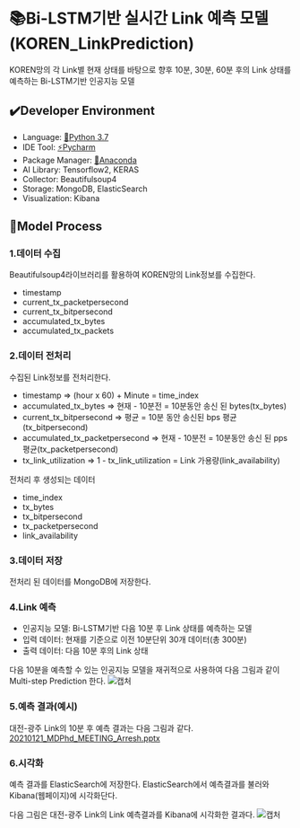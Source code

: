 # :books:Bi-LSTM기반 실시간 Link 예측 모델(KOREN_LinkPrediction)

KOREN망의 각 Link별 현재 상태를 바탕으로 향후 10분, 30분, 60분 후의 Link 상태를 예측하는 Bi-LSTM기반 인공지능 모델


## :heavy_check_mark:Developer Environment

  - Language: [:crocodile:Python 3.7](https://www.python.org/)
  - IDE Tool: [:zap:Pycharm](https://www.jetbrains.com/pycharm/)
  - Package Manager: [:snake:Anaconda](https://www.anaconda.com/)
  - AI Library: Tensorflow2, KERAS
  - Collector: Beautifulsoup4
  - Storage: MongoDB, ElasticSearch
  - Visualization: Kibana

## :book:Model Process
### 1.데이터 수집
Beautifulsoup4라이브러리를 활용하여 KOREN망의 Link정보를 수집한다.
  - timestamp
  - current_tx_packetpersecond
  - current_tx_bitpersecond
  - accumulated_tx_bytes
  - accumulated_tx_packets

### 2.데이터 전처리
수집된 Link정보를 전처리한다.
  - timestamp => (hour x 60) + Minute = time_index
  - accumulated_tx_bytes => 현재 - 10분전 = 10분동안 송신 된 bytes(tx_bytes)
  - current_tx_bitpersecond => 평균 = 10분 동안 송신된 bps 평균(tx_bitpersecond)
  - accumulated_tx_packetpersecond => 현재 - 10분전 = 10분동안 송신 된 pps 평균(tx_packetpersecond)
  - tx_link_utilization => 1 - tx_link_utilization = Link 가용량(link_availability)
  
전처리 후 생성되는 데이터
  - time_index
  - tx_bytes
  - tx_bitpersecond
  - tx_packetpersecond
  - link_availability
  
### 3.데이터 저장
전처리 된 데이터를 MongoDB에 저장한다.

### 4.Link 예측
  - 인공지능 모델: Bi-LSTM기반 다음 10분 후 Link 상태를 예측하는 모델
  - 입력 데이터: 현재를 기준으로 이전 10분단위 30개 데이터(총 300분)
  - 출력 데이터: 다음 10분 후의 Link 상태

다음 10분을 예측할 수 있는 인공지능 모델을 재귀적으로 사용하여 다음 그림과 같이 Multi-step Prediction 한다.
![캡처](https://user-images.githubusercontent.com/28920880/105175807-c3d1d580-5b67-11eb-9f4b-ff276b35bc43.PNG)


### 5.예측 결과(예시)
대전-광주 Link의 10분 후 예측 결과는 다음 그림과 같다.
[20210121_MDPhd_MEETING_Arresh.pptx](https://github.com/kyungbaekkim/KOREN_LinkPrediction/files/5842422/20210121_MDPhd_MEETING_Arresh.pptx)


### 6.시각화
예측 결과를 ElasticSearch에 저장한다. ElasticSearch에서 예측결과를 불러와 Kibana(웹페이지)에 시각화단다.

다음 그림은 대전-광주 Link의 Link 예측결과를 Kibana에 시각화한 결과다.
![캡처](https://user-images.githubusercontent.com/28920880/105176199-465a9500-5b68-11eb-9d76-14bb2b031439.PNG)

